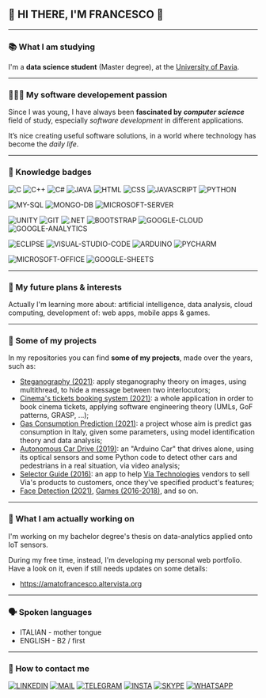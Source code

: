 ## 👋 HI THERE, I'M FRANCESCO 👋

<!--
**Amatofrancesco99/Amatofrancesco99** is a ✨ _special_ ✨ repository because its `README.md` (this file) appears on your GitHub profile.
-->

*** 
### 📚 What I am studying
I'm a **data science student** (Master degree), at the [University of Pavia](http://webing.unipv.eu/home/).

***
### 👨🏻‍💻 My software developement passion
Since I was young, I have always been **fascinated by *computer science*** field of study, especially *software development* in different applications.

It’s nice creating useful software solutions, in a world where technology has become the *daily life*.

***
### 🏅 Knowledge badges
![C](https://img.shields.io/badge/C-00599C?style=for-the-badge&logo=c&logoColor=white)
![C++](https://img.shields.io/badge/C%2B%2B-00599C?style=for-the-badge&logo=c%2B%2B&logoColor=white)
![C#](https://img.shields.io/badge/C%23-239120?style=for-the-badge&logo=c-sharp&logoColor=white)
![JAVA](https://img.shields.io/badge/Java-ED8B00?style=for-the-badge&logo=java&logoColor=white)
![HTML](https://img.shields.io/badge/HTML-239120?style=for-the-badge&logo=html5&logoColor=white)
![CSS](https://img.shields.io/badge/CSS-239120?&style=for-the-badge&logo=css3&logoColor=white)
![JAVASCRIPT](https://img.shields.io/badge/JavaScript-F7DF1E?style=for-the-badge&logo=javascript&logoColor=black)
![PYTHON](https://img.shields.io/badge/Python-FFD43B?style=for-the-badge&logo=python&logoColor=darkgreen)

![MY-SQL](https://img.shields.io/badge/MySQL-00000F?style=for-the-badge&logo=mysql&logoColor=white)
![MONGO-DB](https://img.shields.io/badge/MongoDB-4EA94B?style=for-the-badge&logo=mongodb&logoColor=white)
![MICROSOFT-SERVER](https://img.shields.io/badge/Microsoft%20SQL%20Sever-CC2927?style=for-the-badge&logo=microsoft%20sql%20server&logoColor=white)

![UNITY](https://img.shields.io/badge/Unity-100000?style=for-the-badge&logo=unity&logoColor=white)
![GIT](https://img.shields.io/badge/Git-F05032?style=for-the-badge&logo=git&logoColor=white)
![.NET](https://img.shields.io/badge/.NET-5C2D91?style=for-the-badge&logo=dot-net&logoColor=white)
![BOOTSTRAP](https://img.shields.io/badge/Bootstrap-563D7C?style=for-the-badge&logo=bootstrap&logoColor=white)
![GOOGLE-CLOUD](https://img.shields.io/badge/Google_Cloud-4285F4?style=for-the-badge&logo=google-cloud&logoColor=white)
![GOOGLE-ANALYTICS](https://img.shields.io/badge/Google%20Analytics-E37400?style=for-the-badge&logo=google%20analytics&logoColor=white)

![ECLIPSE](https://img.shields.io/badge/Eclipse-2C2255?style=for-the-badge&logo=eclipse&logoColor=white)
![VISUAL-STUDIO-CODE](https://img.shields.io/badge/Visual_Studio_Code-0078D4?style=for-the-badge&logo=visual%20studio%20code&logoColor=white)
![ARDUINO](https://img.shields.io/badge/Arduino_IDE-00979D?style=for-the-badge&logo=arduino&logoColor=white)
![PYCHARM](https://img.shields.io/badge/pycharm-143?style=for-the-badge&logo=pycharm&logoColor=black&color=black&labelColor=green)

![MICROSOFT-OFFICE](https://img.shields.io/badge/Microsoft_Office-D83B01?style=for-the-badge&logo=microsoft-office&logoColor=white)
![GOOGLE-SHEETS](https://img.shields.io/badge/Google%20Sheets-34A853?style=for-the-badge&logo=google-sheets&logoColor=white)

*** 
### 🧐 My future plans & interests
Actually I'm learning more about: artificial intelligence, data analysis, cloud computing, development of: web apps, mobile apps & games.

***
### 🚀 Some of my projects
In my repositories you can find **some of my projects**, made over the years, such as:
- [Steganography (2021)](https://github.com/Amatofrancesco99/Steganography): apply steganography theory on images, using multithread, to hide a message between two interlocutors;
- [Cinema's tickets booking system (2021)](https://github.com/Amatofrancesco99/Progetto-F21): a whole application in order to book cinema tickets, applying software engineering theory (UMLs, GoF patterns, GRASP, ...); 
- [Gas Consumption Prediction (2021)](https://github.com/Amatofrancesco99/Gas_consumption-prediction): a project whose aim is predict gas consumption in Italy, given some parameters, using model identification theory and data analysis;
- [Autonomous Car Drive (2019)](https://github.com/Amatofrancesco99/Autonomous-Car-Drive): an "Arduino Car" that drives alone, using its optical sensors and some Python code to detect other cars and pedestrians in a real situation, via video analysis;
- [Selector Guide (2016)](https://github.com/Amatofrancesco99/Selector-Guide): an app to help [Via Technologies](https://www.viatech.com/en/) vendors to sell Via's products to customers, once they've specified product's features;
- [Face Detection (2021)](https://github.com/Amatofrancesco99/Face-Detection), [Games (2016-2018)](https://github.com/Amatofrancesco99/Games), and so on.

*** 
### 🔭 What I am actually working on 
I'm working on my bachelor degree's thesis on data-analytics applied onto IoT sensors.

During my free time, instead, I'm developing my personal web portfolio. 
Have a look on it, even if still needs updates on some details:
 - https://amatofrancesco.altervista.org

*** 
### 🗣 Spoken languages
- ITALIAN - mother tongue
- ENGLISH - B2 / first

***
### 📲 How to contact me 
<a href="">![LINKEDIN](https://img.shields.io/badge/LinkedIn-0077B5?style=for-the-badge&logo=linkedin&logoColor=white)</a> 
<a href="mailto:amatofrancesco99@gmail.com">![MAIL](https://img.shields.io/badge/Gmail-D14836?style=for-the-badge&logo=gmail&logoColor=white)</a> 
<a href="">![TELEGRAM](https://img.shields.io/badge/Telegram-2CA5E0?style=for-the-badge&logo=telegram&logoColor=white)</a>
<a href="http://instagram.com/_u/amatofrancesco99/">![INSTA](https://img.shields.io/badge/Instagram-E4405F?style=for-the-badge&logo=instagram&logoColor=white)</a>
<a href="">![SKYPE](https://img.shields.io/badge/Skype-blue?style=for-the-badge&logo=skype&logoColor=white)</a>
<a href="">![WHATSAPP](https://img.shields.io/badge/WhatsApp-25D366?style=for-the-badge&logo=whatsapp&logoColor=white)</a> 
